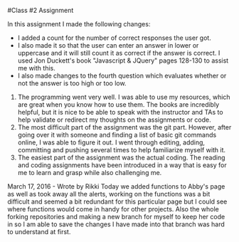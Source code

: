 #Class #2 Assignment

In this assignment I made the following changes:
- I added a count for the number of correct responses the user got.
- I also made it so that the user can enter an answer in lower or uppercase and it will still count it as correct if the answer is correct. I used Jon Duckett's book "Javascript & JQuery" pages 128-130 to assist me with this.
- I also made changes to the fourth question which evaluates whether or not the answer is too high or too low.

1. The programming went very well. I was able to use my resources, which are great when you know how to use them. The books are incredibly helpful, but it is nice to be able to speak with the instructor and TAs to help validate or redirect my thoughts on the assignments or code.
2. The most difficult part of the assignment was the git part. However, after going over it with someone and finding a list of basic git commands online, I was able to figure it out. I went through editing, adding, committing and pushing several times to help familiarize myself with it.
3. The easiest part of the assignment was the actual coding. The reading and coding assignments have been introduced in a way that is easy for me to learn and grasp while also challenging me.

March 17, 2016 - Wrote by Rikki
   Today we added functions to Abby's page as well as took away all the alerts, working on the functions was a bit difficult and seemed a bit redundant for this particular page but I could see where functions would come in handy for other projects.
   Also the whole forking repositories and making a new branch for myself to keep her code in so I am able to save the changes I have made into that branch was hard to understand at first.
